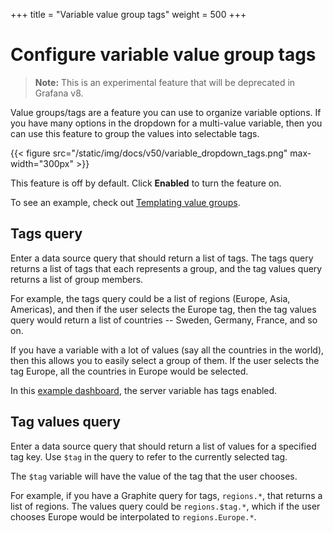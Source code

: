 +++
title = "Variable value group tags"
weight = 500
+++

# Configure variable value group tags

> **Note:** This is an experimental feature that will be deprecated in Grafana v8.

Value groups/tags are a feature you can use to organize variable options. If you have many options in the dropdown for a multi-value variable, then you can use this feature to group the values into selectable tags.

{{< figure src="/static/img/docs/v50/variable_dropdown_tags.png" max-width="300px" >}}

This feature is off by default. Click **Enabled** to turn the feature on.

To see an example, check out [Templating value groups](https://play.grafana.org/d/000000024/templating-value-groups?orgId=1).

## Tags query

Enter a data source query that should return a list of tags. The tags query returns a list of tags that each represents a group, and the tag values query returns a list of group members.

For example, the tags query could be a list of regions (Europe, Asia, Americas), and then if the user selects the Europe tag, then the tag values query would return a list of countries -- Sweden, Germany, France, and so on.

If you have a variable with a lot of values (say all the countries in the world), then this allows you to easily select a group of them. If the user selects the tag Europe, all the countries in Europe would be selected.

In this [example dashboard](https://play.grafana.org/d/ZUPhFVGGk/graphite-with-experimental-tags?orgId=1), the server variable has tags enabled.

## Tag values query

Enter a data source query that should return a list of values for a specified tag key. Use `$tag` in the query to refer to the currently selected tag.

The `$tag` variable will have the value of the tag that the user chooses.

For example, if you have a Graphite query for tags, `regions.*`, that returns a list of regions. The values query could be `regions.$tag.*`, which if the user chooses Europe would be interpolated to `regions.Europe.*`.
